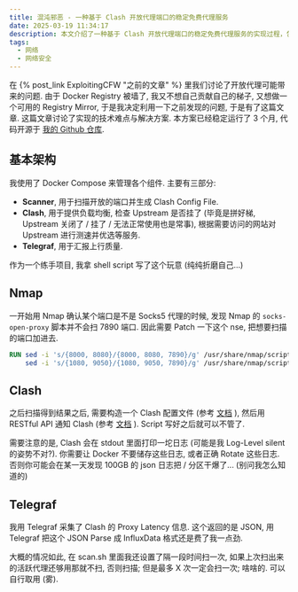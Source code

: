 ```yaml
---
title: 混沌邪恶 - 一种基于 Clash 开放代理端口的稳定免费代理服务
date: 2025-03-19 11:34:17
description: 本文介绍了一种基于 Clash 开放代理端口的稳定免费代理服务的实现过程，包括技术架构、Nmap 扫描配置、Clash 配置文件生成、Telegraf 数据采集等内容，并分享了相关技术难点与解决方案。
tags:
  - 网络
  - 网络安全
---
```


在 {% post_link ExploitingCFW "之前的文章" %} 里我们讨论了开放代理可能带来的问题. 由于 Docker Registry 被墙了, 我又不想自己贡献自己的梯子, 又想做一个可用的 Registry Mirror, 于是我决定利用一下之前发现的问题, 于是有了这篇文章. 这篇文章讨论了实现的技术难点与解决方案. 本方案已经稳定运行了 3 个月, 代码开源于 [我的 Github 仓库](https://github.com/84634E1A607A/open_proxy_scanner).

<!-- more -->

## 基本架构

我使用了 Docker Compose 来管理各个组件. 主要有三部分:

- **Scanner**, 用于扫描开放的端口并生成 Clash Config File.
- **Clash**, 用于提供负载均衡, 检查 Upstream 是否挂了 (毕竟是拼好梯, Upstream 关闭了 / 挂了 / 无法正常使用也是常事), 根据需要访问的网站对 Upstream 进行测速并优选等服务.
- **Telegraf**, 用于汇报上行质量.

作为一个练手项目, 我拿 shell script 写了这个玩意 (纯纯折磨自己...)

## Nmap

一开始用 Nmap 确认某个端口是不是 Socks5 代理的时候, 发现 Nmap 的 `socks-open-proxy` 脚本并不会扫 7890 端口. 因此需要 Patch 一下这个 nse, 把想要扫描的端口加进去.

```Dockerfile
RUN sed -i 's/{8000, 8080}/{8000, 8080, 7890}/g' /usr/share/nmap/scripts/http-open-proxy.nse && \
    sed -i 's/{1080, 9050}/{1080, 9050, 7890}/g' /usr/share/nmap/scripts/socks-open-proxy.nse
```

## Clash

之后扫描得到结果之后, 需要构造一个 Clash 配置文件 (参考 [文档](https://en.clash.wiki/configuration/introduction.html) ), 然后用 RESTful API 通知 Clash (参考 [文档](https://en.clash.wiki/runtime/external-controller.html) ). Script 写好之后就可以不管了.

需要注意的是, Clash 会在 stdout 里面打印一坨日志 (可能是我 Log-Level silent 的姿势不对?). 你需要让 Docker 不要储存这些日志, 或者正确 Rotate 这些日志. 否则你可能会在某一天发现 100GB 的 json 日志把 / 分区干爆了... (别问我怎么知道的)

## Telegraf

我用 Telegraf 采集了 Clash 的 Proxy Latency 信息. 这个返回的是 JSON, 用 Telegraf 把这个 JSON Parse 成 InfluxData 格式还是费了我一点劲.

大概的情况如此, 在 scan.sh 里面我还设置了隔一段时间扫一次, 如果上次扫出来的活跃代理还够用那就不扫, 否则扫描; 但是最多 X 次一定会扫一次; 啥啥的. 可以自行取用 (雾).
